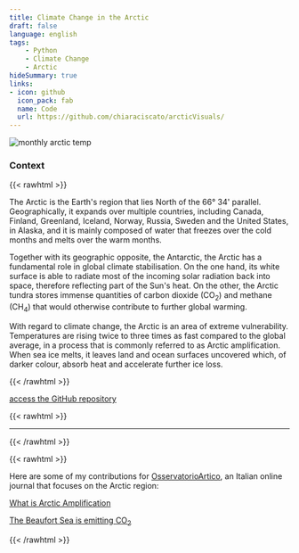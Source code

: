 ```yaml
---
title: Climate Change in the Arctic
draft: false
language: english
tags:
    - Python
    - Climate Change
    - Arctic
hideSummary: true
links:
- icon: github
  icon_pack: fab
  name: Code
  url: https://github.com/chiaraciscato/arcticVisuals/
---
```


![monthly arctic temp](/MonthlyArcticTemp.png)

<!-- {{< rawhtml >}}

<p style="margin-bottom:7em"></p>

{{< /rawhtml >}} -->

### Context

{{< rawhtml >}}

<p>The Arctic is the Earth's region that lies North of the 66° 34' parallel. Geographically, it expands over multiple countries, including Canada, Finland, Greenland, Iceland, Norway, Russia, Sweden and the United States, in Alaska, and it is mainly composed of water that freezes over the cold months and melts over the warm months.</p> 

<p>Together with its geographic opposite, the Antarctic, the Arctic has a fundamental role in global climate stabilisation. On the one hand, its white surface is able to radiate most of the incoming solar radiation back into space, therefore reflecting part of the Sun's heat. On the other, the Arctic tundra stores immense quantities of carbon dioxide (CO<sub>2</sub>) and methane (CH<sub>4</sub>) that would otherwise contribute to further global warming.</p>

<p>With regard to climate change, the Arctic is an area of extreme vulnerability. Temperatures are rising twice to three times as fast compared to the global average, in a process that is commonly referred to as Arctic amplification. When sea ice melts, it leaves land and ocean surfaces uncovered which, of darker colour, absorb heat and accelerate further ice loss. </p>

{{< /rawhtml >}}

[access the GitHub repository](https://github.com/chiaraciscato/arcticVisuals/tree/main) 

{{< rawhtml >}}

<hr />

{{< /rawhtml >}}

<p>
</p>

{{< rawhtml >}}

<p>Here are some of my contributions for <a href="https://www.osservatorioartico.it/" title="OsservatorioArtico">OsservatorioArtico</a>, an Italian online journal that focuses on the Arctic region:<p>

<p><a href="https://www.osservatorioartico.it/amplificazione-artica/" title="What is Arctic Amplification">What is Arctic Amplification</a><p>
<p><a href="https://www.osservatorioartico.it/mare-co2-beaufort/" title="The Beaufort Sea is emitting CO<sub>2</sub>">The Beaufort Sea is emitting CO<sub>2</sub></a><p>

{{< /rawhtml >}}